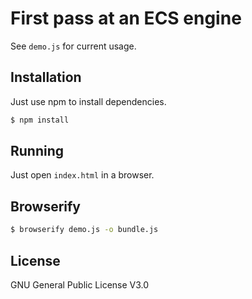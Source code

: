 # First pass at an ECS engine

See `demo.js` for current usage.

## Installation

Just use npm to install dependencies.

```bash
$ npm install
```

## Running

Just open `index.html` in a browser.

## Browserify

```bash
$ browserify demo.js -o bundle.js
```

## License

GNU General Public License V3.0
